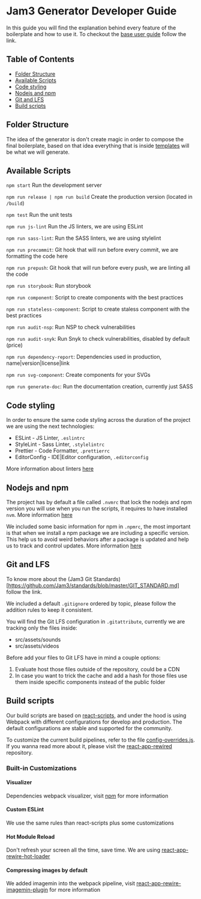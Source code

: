 
# Jam3 Generator Developer Guide

In this guide you will find the explanation behind every feature of the boilerplate and how to use it. To checkout the [base user guide](https://github.com/facebook/create-react-app/blob/master/packages/react-scripts/template/README.md) follow the link.

## Table of Contents
- [Folder Structure](#folder-structure)
- [Available Scripts](#available-scripts)
- [Code styling](#code-styling)
- [Nodejs and npm](#nodejs-and-npm)
- [Git and LFS](#git-and-lfs)
- [Build scripts](#build-scripts)

## Folder Structure

The idea of the generator is don't create magic in order to compose the final boilerplate, based on that idea everything that is inside [templates](https://github.com/Jam3/generator-jam3-v2/tree/master/templates) will be what we will generate.

## Available Scripts

`npm start` Run the development server

`npm run release | npm run build` Create the production version (located in `/build`)

`npm test` Run the unit tests

`npm run js-lint` Run the JS linters, we are using ESLint

`npm run sass-lint`: Run the SASS linters, we are using stylelint

`npm run precommit`: Git hook that will run before every commit, we are formatting the code here

`npm run prepush`: Git hook that will run before every push, we are linting all the code

`npm run storybook`: Run storybook

`npm run component`: Script to create components with the best practices

`npm run stateless-component`: Script to create staless component with the best practices

`npm run audit-nsp`: Run NSP to check vulnerabilities

`npm run audit-snyk`: Run Snyk to check vulnerabilities, disabled by default (price)

`npm run dependency-report`: Dependencies used in production, name|version|license|link

`npm run svg-component`: Create components for your SVGs

`npm run generate-doc`: Run the documentation creation, currently just SASS

## Code styling
In order to ensure the same code styling across the duration of the project we are using the next technologies:
* ESLint - JS Linter, `.eslintrc`
* StyleLint - Sass Linter, `.stylelintrc`
* Prettier - Code Formatter, `.prettierrc`
* EditorConfig - IDE|Editor configuration, `.editorconfig`

More information about linters [here](https://github.com/Jam3/standards/blob/master/LINTERS_STANDARDS.md)

## Nodejs and npm
The project has by default a file called `.nvmrc` that lock the nodejs and npm version you will use when you run the scripts, it requires to have installed `nvm`. More information [here](https://github.com/creationix/nvm#nvmrc)

We included some basic information for npm in `.npmrc`, the most important is that when we install a npm package we are including a specific version. This help us to avoid weird behaviors after a package is updated and help us to track and control updates. More information [here](https://docs.npmjs.com/files/npmrc)

## Git and LFS
To know more about the (Jam3 Git Standards)[https://github.com/Jam3/standards/blob/master/GIT_STANDARD.md] follow the link.

We included a default `.gitignore` ordered by topic, please follow the addition rules to keep it consistent.

You will find the Git LFS configuration in `.gitattribute`, currently we are tracking only the files inside:
* src/assets/sounds
* src/assets/videos

Before add your files to Git LFS have in mind a couple options:
1. Evaluate host those files outside of the repository, could be a CDN
2. In case you want to trick the cache and add a hash for those files use them inside specific components instead of the public folder

## Build scripts
Our build scripts are based on [react-scripts](https://www.npmjs.com/package/react-scripts), and under the hood is using Webpack with different configurations for develop and production. The default configurations are stable and supported for the community.

To customize the current build pipelines, refer to the file [config-overrides.js](https://github.com/Jam3/generator-jam3-v2/blob/master/templates/config-overrides.js). If you wanna read more about it, please visit the [react-app-rewired](https://github.com/timarney/react-app-rewired) repository.

### Built-in Customizations

#### Visualizer
Dependencies webpack visualizer, visit [npm](https://www.npmjs.com/package/webpack-visualizer-plugin) for more information

#### Custom ESLint
We use the same rules than react-scripts plus some customizations

#### Hot Module Reload
Don't refresh your screen all the time, save time. We are using [react-app-rewire-hot-loader](https://www.npmjs.com/package/react-app-rewire-hot-loader)

#### Compressing images by default
We added imagemin into the webpack pipeline, visit [react-app-rewire-imagemin-plugin](https://www.npmjs.com/package/react-app-rewire-imagemin-plugin) for more information

